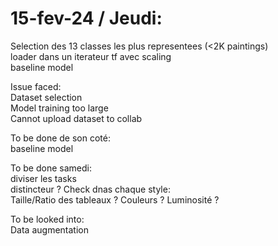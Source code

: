# 15-fev-24 / Jeudi:

Selection des 13 classes les plus representees  (<2K paintings) \
loader dans un iterateur tf avec scaling \
baseline model


Issue faced: \
Dataset selection \
Model training too large \
Cannot upload dataset to collab

To be done de son coté:\
baseline model

To be done samedi: \
diviser les tasks \
distincteur ? Check dnas chaque style: \
  Taille/Ratio des tableaux ? Couleurs ? Luminosité ?

To be looked into:\
Data augmentation
